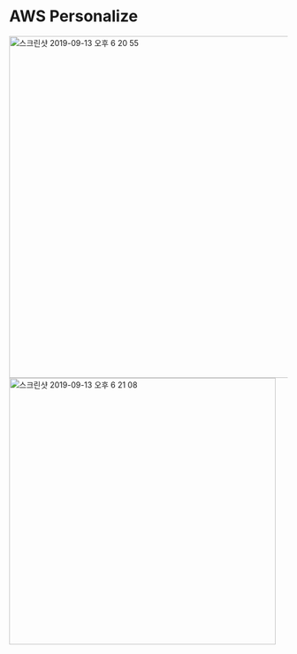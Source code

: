 # AWS Personalize


<img width="618" alt="스크린샷 2019-09-13 오후 6 20 55" src="https://user-images.githubusercontent.com/48753593/64904722-df71d400-d708-11e9-9f6e-cbd902d68fcc.png">

<img width="482" alt="스크린샷 2019-09-13 오후 6 21 08" src="https://user-images.githubusercontent.com/48753593/64904723-e0a30100-d708-11e9-8f38-a03dcbee971d.png">
